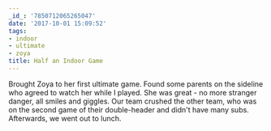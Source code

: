 ```yaml
---
_id_: '7850712065265047'
date: '2017-10-01 15:09:52'
tags:
- indoor
- ultimate
- zoya
title: Half an Indoor Game
---
```


Brought Zoya to her first ultimate game. Found some parents on the sideline who agreed to watch her while I played. She was great - no more
stranger danger, all smiles and giggles. Our team crushed the other team, who was on the second game of their double-header and didn't have
many subs. Afterwards, we went out to lunch.
